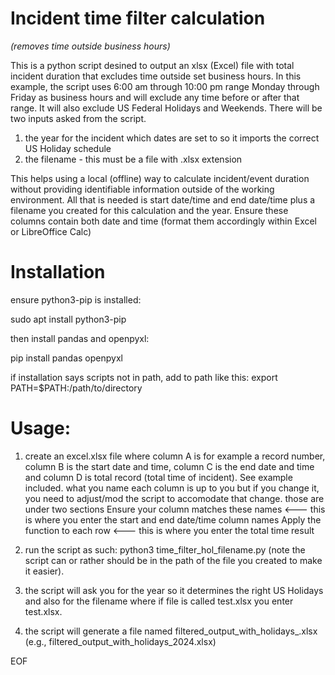 
# Incident time filter calculation 
<i>(removes time outside business hours)</i>

This is a python script desined to output an xlsx (Excel) file with total incident duration that excludes time outside set business hours.
In this example, the script uses 6:00 am through 10:00 pm range Monday through Friday as business hours and will exclude any time before or after that range.
It will also exclude US Federal Holidays and Weekends.
There will be two inputs asked from the script.
1. the year for the incident which dates are set to so it imports the correct US Holiday schedule
2. the filename - this must be a file with .xlsx extension

This helps using a local (offline) way to calculate incident/event duration without providing identifiable information outside of the working environment. All that is needed is start date/time and end date/time plus a filename you created for this calculation and the year. Ensure these columns contain both date and time (format them accordingly within Excel or LibreOffice Calc)

# Installation

ensure python3-pip is installed:

sudo apt install python3-pip

then install pandas and openpyxl:

pip install pandas openpyxl

if installation says scripts not in path, add to path like this: export PATH=$PATH:/path/to/directory

# <b>Usage:</b>

1. create an excel.xlsx file where column A is for example a record number, column B is the start date and time, column C is the end date and time and column D is total record (total time of incident). See example included. what you name each column is up to you but if you change it, you need to adjust/mod the script to accomodate that change. those are under two sections
     Ensure your column matches these names <--- this is where you enter the start and end date/time column names
     Apply the function to each row <--- this is where you enter the total time result

3. run the script as such: python3 time_filter_hol_filename.py (note the script can or rather should be in the path of the file you created to make it easier).
4. the script will ask you for the year so it determines the right US Holidays and also for the filename where if file is called test.xlsx you enter test.xlsx.
5. the script will generate a file named filtered_output_with_holidays_<year>.xlsx (e.g., filtered_output_with_holidays_2024.xlsx)

EOF
